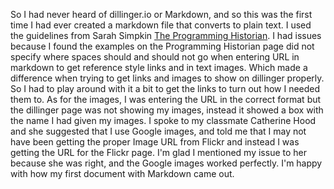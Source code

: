 So I had never heard of dillinger.io or Markdown, and so this was the first time I had ever created a markdown file that converts to plain text. I used the guidelines from Sarah Simpkin [The Programming Historian](http://programminghistorian.org/lessons/getting-started-with-markdown "Getting Started with Markdown"). I had issues because I found the examples on the Programming Historian page did not specify where spaces should and should not go when entering URL in markdown to get reference style links and in text images. Which made a difference when trying to get links and images to show on dillinger properly. So I had to play around with it a bit to get the links to turn out how I needed them to. As for the images, I was entering the URL in the correct format but the dillinger page was not showing my images, instead it showed a box with the name I had given my images. I spoke to my classmate Catherine Hood and she suggested that I use Google images, and told me that I may not have been getting the proper Image URL from Flickr and instead I was getting the URL for the Flickr page. I'm glad I mentioned my issue to her because she was right, and the Google images worked perfectly. I'm happy with how my first document with Markdown came out.
